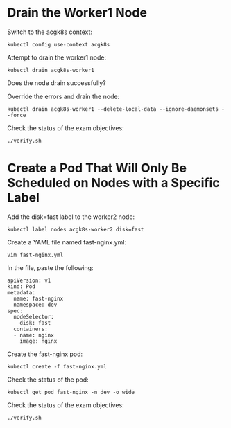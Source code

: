 # Drain the Worker1 Node

Switch to the acgk8s context:
```
kubectl config use-context acgk8s
```

Attempt to drain the worker1 node:
```
kubectl drain acgk8s-worker1
```

Does the node drain successfully?

Override the errors and drain the node:
```
kubectl drain acgk8s-worker1 --delete-local-data --ignore-daemonsets --force
```

Check the status of the exam objectives:
```
./verify.sh
```

# Create a Pod That Will Only Be Scheduled on Nodes with a Specific Label

Add the disk=fast label to the worker2 node:
```
kubectl label nodes acgk8s-worker2 disk=fast
```

Create a YAML file named fast-nginx.yml:
```
vim fast-nginx.yml
```

In the file, paste the following:
```
apiVersion: v1
kind: Pod
metadata:
  name: fast-nginx
  namespace: dev
spec:
  nodeSelector:
    disk: fast
  containers:
  - name: nginx
    image: nginx
```

Create the fast-nginx pod:
```
kubectl create -f fast-nginx.yml
```

Check the status of the pod:
```
kubectl get pod fast-nginx -n dev -o wide
```

Check the status of the exam objectives:
```
./verify.sh
```